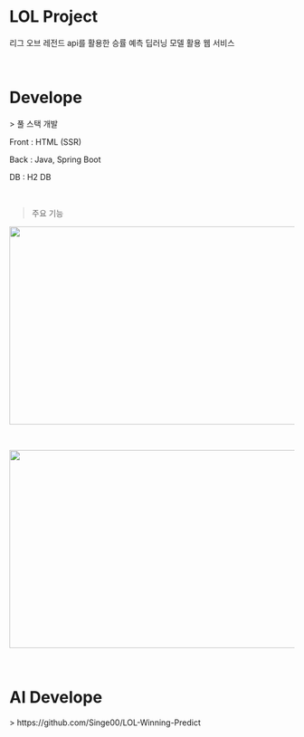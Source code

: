 # LOL Project
리그 오브 레전드 api를 활용한 승률 예측 딥러닝 모델 활용 웹 서비스

<br/>

<h1>Develope</h1>
> 풀 스택 개발
  <p>Front  : HTML (SSR)</p>
  <p>Back   : Java, Spring Boot</p>
  <p>DB     : H2 DB</p>

<br/>

> 주요 기능
  <p align="left">
    <img src="https://user-images.githubusercontent.com/103260185/267306986-ed169ea7-97fe-4407-ae8f-d5234e198e1d.png" width="650" height="350">
  </p>
  <br/>
  <p align="left">
    <img src="https://user-images.githubusercontent.com/103260185/267307069-60ce8519-4740-4db1-b8cf-4ad0e61cf1ee.png" width="650" height="350">
  </p>

<br/>

<h1>AI Develope</h1>
> https://github.com/Singe00/LOL-Winning-Predict
